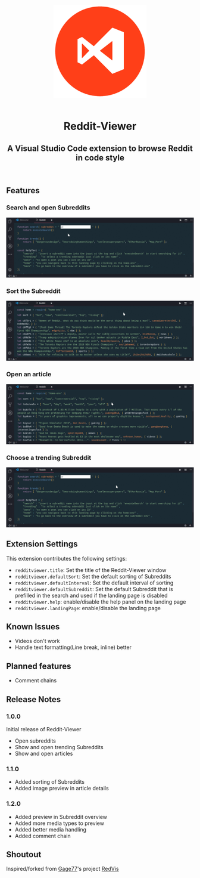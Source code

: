 </br>
<div align="center">
  <img src="https://raw.githubusercontent.com/ekarbe/reddit-viewer/master/public/reddit-viewer.png" alt="Logo" width="250px"></img>
</div>
</br>
<div align="center">
  <h1>Reddit-Viewer</h1>
  <h2>A Visual Studio Code extension to browse Reddit in code style</h2>
</div>
</br>


## Features

### Search and open Subreddits
<img src="https://raw.githubusercontent.com/ekarbe/reddit-viewer/master/public/images/search.gif" alt="Search gif">

### Sort the Subreddit
<img src="https://raw.githubusercontent.com/ekarbe/reddit-viewer/master/public/images/sort.gif" alt="Search gif">

### Open an article
<img src="https://raw.githubusercontent.com/ekarbe/reddit-viewer/master/public/images/article.gif" alt="Search gif">

### Choose a trending Subreddit
<img src="https://raw.githubusercontent.com/ekarbe/reddit-viewer/master/public/images/trend.gif" alt="Search gif">

## Extension Settings

This extension contributes the following settings:

* `redditviewer.title`: Set the title of the Reddit-Viewer window
* `redditviewer.defaultSort`: Set the default sorting of Subreddits
* `redditviewer.defaultInterval`: Set the default interval of sorting
* `redditviewer.defaultSubreddit`: Set the default Subreddit that is prefilled in the search and used if the landing page is disabled
* `redditviewer.help`: enable/disable the help panel on the landing page
* `redditviewer.landingPage`: enable/disable the landing page

## Known Issues

* Videos don't work
* Handle text formatting(Line break, inline) better

## Planned features

* Comment chains

## Release Notes

### 1.0.0

Initial release of Reddit-Viewer
* Open subreddits
* Show and open trending Subreddits
* Show and open articles

### 1.1.0

* Added sorting of Subreddits
* Added image preview in article details

### 1.2.0

* Added preview in Subreddit overview
* Added more media types to preview
* Added better media handling
* Added comment chain

## Shoutout

Inspired/forked from [Gage77](https://github.com/Gage77)'s project [RedVis](https://github.com/Gage77/redvis)